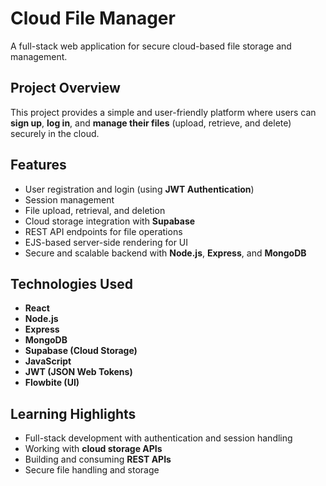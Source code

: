 # Cloud File Manager

A full-stack web application for secure cloud-based file storage and management.

## Project Overview

This project provides a simple and user-friendly platform where users can **sign up**, **log in**, and **manage their files** (upload, retrieve, and delete) securely in the cloud.

## Features

- User registration and login (using **JWT Authentication**)
- Session management
- File upload, retrieval, and deletion
- Cloud storage integration with **Supabase**
- REST API endpoints for file operations
- EJS-based server-side rendering for UI
- Secure and scalable backend with **Node.js**, **Express**, and **MongoDB**

## Technologies Used

- **React**
- **Node.js**  
- **Express**  
- **MongoDB**  
- **Supabase (Cloud Storage)**  
- **JavaScript**  
- **JWT (JSON Web Tokens)**  
- **Flowbite (UI)**

## Learning Highlights

- Full-stack development with authentication and session handling
- Working with **cloud storage APIs**
- Building and consuming **REST APIs**
- Secure file handling and storage

